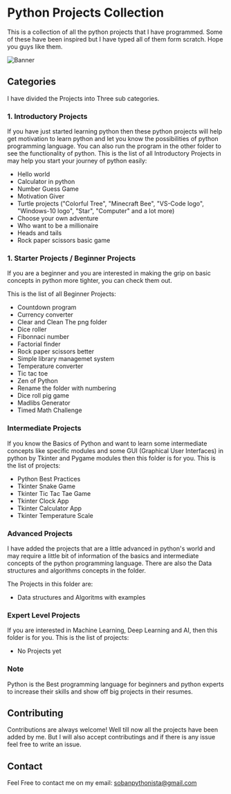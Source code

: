 # Python Projects Collection

This is a collection of all the python projects that I have programmed. Some of these have been inspired but I have typed all of them form scratch. Hope you guys like them.

![Banner](https://res.cloudinary.com/practicaldev/image/fetch/s--jPSX-ydn--/c_imagga_scale,f_auto,fl_progressive,h_900,q_auto,w_1600/https://dev-to-uploads.s3.amazonaws.com/i/tteuu4xw5tomxb7l0xjx.png)

## Categories

I have divided the Projects into Three sub categories.

### 1. Introductory Projects

If you have just started learning python then these python projects will help get motivation to learn python and let you know the possibilities of python programming language. You can also run the program in the other folder to see the functionality of python.
This is the list of all Introductory Projects in may help you start your journey of python easily:

- Hello world
- Calculator in python
- Number Guess Game
- Motivation Giver
- Turtle projects ("Colorful Tree", "Minecraft Bee", "VS-Code logo", "Windows-10 logo", "Star", "Computer" and a lot more)
- Choose your own adventure
- Who want to be a millionaire
- Heads and tails
- Rock paper scissors basic game

### 1. Starter Projects / Beginner Projects

If you are a beginner and you are interested in making the grip on basic concepts in python more tighter, you can check them out.

This is the list of all Beginner Projects:

- Countdown program
- Currency converter
- Clear and Clean The png folder
- Dice roller
- Fibonnaci number
- Factorial finder
- Rock paper scissors better
- Simple library managemet system
- Temperature converter
- Tic tac toe
- Zen of Python
- Rename the folder with numbering
- Dice roll pig game
- Madlibs Generator
- Timed Math Challenge

### Intermediate Projects

If you know the Basics of Python and want to learn some intermediate concepts like specific modules and some GUI (Graphical User Interfaces) in python by Tkinter and Pygame modules then this folder is for you.
This is the list of projects:

- Python Best Practices
- Tkinter Snake Game
- Tkinter Tic Tac Tae Game
- Tkinter Clock App
- Tkinter Calculator App
- Tkinter Temperature Scale

### Advanced Projects

I have added the projects that are a little advanced in python's world and may require a little bit of information of the basics and intermediate concepts of the python programming language. There are also the Data structures and algorithms concepts in the folder.

The Projects in this folder are:

- Data structures and Algoritms with examples

### Expert Level Projects

If you are interested in Machine Learning, Deep Learning and AI, then this folder is for you.
This is the list of projects:

- No Projects yet

### Note

Python is the Best programming language for beginners and python experts to increase their skills and show off big projects in their resumes.

## Contributing

Contributions are always welcome!
Well till now all the projects have been added by me.
But I will also accept contributings and if there is any issue feel free to write an issue.

## Contact

Feel Free to contact me on my email: sobanpythonista@gmail.com
